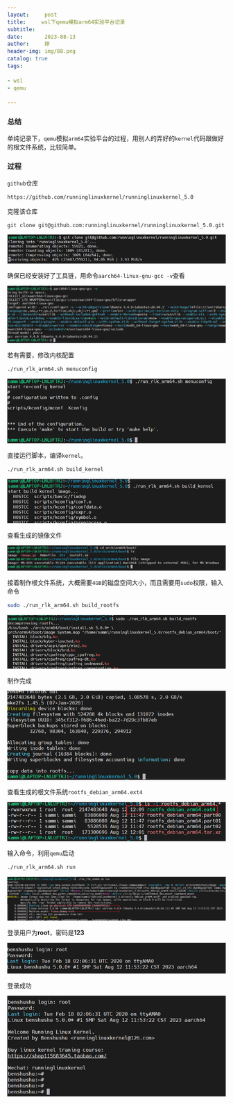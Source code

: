 ```yaml
---
layout:     post   				    
title:     wsl下qemu模拟arm64实验平台记录			
subtitle:  
date:       2023-08-13				
author:     婷                              
header-img: img/88.png	
catalog: true 						
tags:								

- wsl
- qemu

---
```




### 总结

单纯记录下，`qemu`模拟`arm64`实验平台的过程，用别人的弄好的`kernel`代码跟做好的根文件系统，比较简单。



### 过程

`github`仓库

```bash
https://github.com/runninglinuxkernel/runninglinuxkernel_5.0
```

克隆该仓库

````
git clone git@github.com:runninglinuxkernel/runninglinuxkernel_5.0.git
````



![image-20230812114500562](https://raw.githubusercontent.com/copyright1999/image-typora-markdown/main/wsl_qemu_arm64/image-20230812114500562.png)



确保已经安装好了工具链，用命令`aarch64-linux-gnu-gcc -v`查看

![image-20230812114547585](https://raw.githubusercontent.com/copyright1999/image-typora-markdown/main/wsl_qemu_arm64/image-20230812114547585.png)



若有需要，修改内核配置

```bash
./run_rlk_arm64.sh menuconfig
```



![image-20240210140608083](https://raw.githubusercontent.com/copyright1999/image-typora-markdown/main/wsl_qemu_arm64/image-20240210140608083.png)



直接运行脚本，编译`kernel`。

```bash
./run_rlk_arm64.sh build_kernel
```



![image-20230812115325443](https://raw.githubusercontent.com/copyright1999/image-typora-markdown/main/wsl_qemu_arm64/image-20230812115325443.png)



查看生成的镜像文件

![image-20230812115829969](https://raw.githubusercontent.com/copyright1999/image-typora-markdown/main/wsl_qemu_arm64/image-20230812115829969.png)



接着制作根文件系统，大概需要`4GB`的磁盘空间大小，而且需要用`sudo`权限，输入命令

```bash
sudo ./run_rlk_arm64.sh build_rootfs
```

![image-20230812120145958](https://raw.githubusercontent.com/copyright1999/image-typora-markdown/main/wsl_qemu_arm64/image-20230812120145958.png)



制作完成

![image-20230812120156770](https://raw.githubusercontent.com/copyright1999/image-typora-markdown/main/wsl_qemu_arm64/image-20230812120156770.png)



查看生成的根文件系统`rootfs_debian_arm64.ext4`

![image-20230813120315770](https://raw.githubusercontent.com/copyright1999/image-typora-markdown/main/wsl_qemu_arm64/image-20230813120315770.png)



输入命令，利用`qemu`启动

```bash
./run_rlk_arm64.sh run
```



![image-20230812120228916](https://raw.githubusercontent.com/copyright1999/image-typora-markdown/main/wsl_qemu_arm64/image-20230812120228916.png)



登录用户为**root**，密码是**123**

![image-20230812120310800](https://raw.githubusercontent.com/copyright1999/image-typora-markdown/main/wsl_qemu_arm64/image-20230812120310800.png)



登录成功

![image-20230812120330371](https://raw.githubusercontent.com/copyright1999/image-typora-markdown/main/wsl_qemu_arm64/image-20230812120330371.png)
